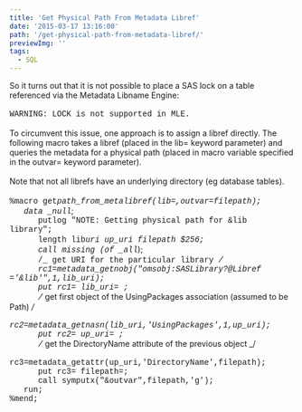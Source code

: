 ```yaml
---
title: 'Get Physical Path From Metadata Libref'
date: '2015-03-17 13:16:00'
path: '/get-physical-path-from-metadata-libref/'
previewImg: ''
tags:
  - SQL
---
```


So it turns out that it is not possible to place a SAS lock on a table referenced via the Metadata Libname Engine:<br /><br /><span style="font-family: Courier New, Courier, monospace;">WARNING: LOCK is not supported in MLE.</span><br /><br />To circumvent this issue, one approach is to assign a libref directly. The following macro takes a libref (placed in the lib= keyword parameter) and queries the metadata for a physical path (placed in macro variable specified in the outvar= keyword parameter).<br /><br />Note that not all librefs have an underlying directory (eg database tables).<br /><br /><span style="font-family: Courier New, Courier, monospace;">%macro get*path_from_metalibref(lib=,outvar=filepath);</span><br /><span style="font-family: Courier New, Courier, monospace;">&nbsp; &nbsp;data \_null*;</span><br /><span style="font-family: Courier New, Courier, monospace;">&nbsp; &nbsp; &nbsp; putlog "NOTE: Getting physical path for &amp;lib library";</span><br /><span style="font-family: Courier New, Courier, monospace;">&nbsp; &nbsp; &nbsp; length lib*uri up_uri filepath \$256;</span><br /><span style="font-family: Courier New, Courier, monospace;">&nbsp; &nbsp; &nbsp; call missing (of \_all*);</span><br /><span style="font-family: Courier New, Courier, monospace;">&nbsp; &nbsp; &nbsp; /_ get URI for the particular library _/</span><br /><span style="font-family: Courier New, Courier, monospace;">&nbsp; &nbsp; &nbsp; rc1=metadata_getnobj("omsobj:SASLibrary?@Libref ='&amp;lib'",1,lib_uri);</span><br /><span style="font-family: Courier New, Courier, monospace;">&nbsp; &nbsp; &nbsp; put rc1= lib_uri= ;</span><br /><span style="font-family: Courier New, Courier, monospace;">&nbsp; &nbsp; &nbsp; /_ get first object of the UsingPackages association (assumed to be Path) _/</span><br /><span style="font-family: Courier New, Courier, monospace;">&nbsp; &nbsp; &nbsp; rc2=metadata_getnasn(lib_uri,'UsingPackages',1,up_uri);</span><br /><span style="font-family: Courier New, Courier, monospace;">&nbsp; &nbsp; &nbsp; put rc2= up_uri= ;</span><br /><span style="font-family: Courier New, Courier, monospace;">&nbsp; &nbsp; &nbsp; /_ get the DirectoryName attribute of the previous object _/</span><br /><span style="font-family: Courier New, Courier, monospace;">&nbsp; &nbsp; &nbsp; rc3=metadata_getattr(up_uri,'DirectoryName',filepath);</span><br /><span style="font-family: Courier New, Courier, monospace;">&nbsp; &nbsp; &nbsp; put rc3= filepath=;</span><br /><span style="font-family: Courier New, Courier, monospace;">&nbsp; &nbsp; &nbsp; call symputx("&amp;outvar",filepath,'g');</span><br /><span style="font-family: Courier New, Courier, monospace;">&nbsp; &nbsp;run;</span><br /><span style="font-family: Courier New, Courier, monospace;">%mend;</span><div data-bid="11a492c4-afd5-4c83-9bcc-d304573e1386" data-u></div>
